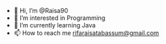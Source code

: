 - 👋 Hi, I’m @Raisa90
- 👀 I’m interested in Programming
- 🌱 I’m currently learning Java
- 📫 How to reach me rifaraisatabassum@gmail.com

  

<!---
Raisa90/Raisa90 is a ✨ special ✨ repository because its `README.md` (this file) appears on your GitHub profile.
You can click the Preview link to take a look at your changes.
--->
